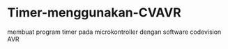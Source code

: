 # Timer-menggunakan-CVAVR
membuat program timer pada microkontroller dengan software codevision AVR
